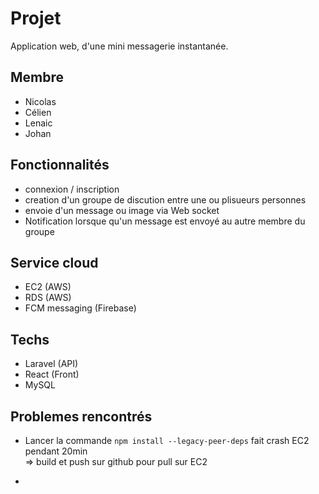 # Projet

Application web, d'une mini messagerie instantanée.

## Membre

- Nicolas
- Célien
- Lenaic
- Johan

## Fonctionnalités

- connexion / inscription
- creation d'un groupe de discution entre une ou plisueurs personnes
- envoie d'un message ou image via Web socket
- Notification lorsque qu'un message est envoyé au autre membre du groupe

## Service cloud

- EC2 (AWS)
- RDS (AWS)
- FCM messaging (Firebase)

## Techs

- Laravel (API)
- React (Front)
- MySQL

## Problemes rencontrés

- Lancer la commande `npm install --legacy-peer-deps` fait crash EC2 pendant 20min  
=> build et push sur github pour pull sur EC2

- 